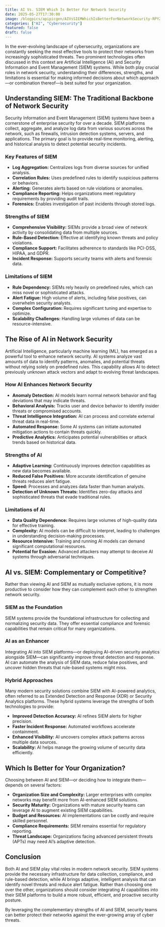 ```yaml
---
title: AI Vs. SIEM Which Is Better For Network Security
date: 2025-05-27T17:30:00
image: /blogpics/apipicgen/AIVsSIEMWhichIsBetterForNetworkSecurity-RPYZSS6S0R.jpg
categories: ["AI", "Cybersecurity"]
featured: false
draft: false
---
```

In the ever-evolving landscape of cybersecurity, organizations are constantly seeking the most effective tools to protect their networks from increasingly sophisticated threats. Two prominent technologies often discussed in this context are Artificial Intelligence (AI) and Security Information and Event Management (SIEM) systems. While both play crucial roles in network security, understanding their differences, strengths, and limitations is essential for making informed decisions about which approach—or combination thereof—is best suited for your organization.

## Understanding SIEM: The Traditional Backbone of Network Security

Security Information and Event Management (SIEM) systems have been a cornerstone of enterprise security for over a decade. SIEM platforms collect, aggregate, and analyze log data from various sources across the network, such as firewalls, intrusion detection systems, servers, and applications. The primary goal is to provide real-time monitoring, alerting, and historical analysis to detect potential security incidents.

### Key Features of SIEM

- **Log Aggregation:** Centralizes logs from diverse sources for unified analysis.
- **Correlation Rules:** Uses predefined rules to identify suspicious patterns or behaviors.
- **Alerting:** Generates alerts based on rule violations or anomalies.
- **Compliance Reporting:** Helps organizations meet regulatory requirements by providing audit trails.
- **Forensics:** Enables investigation of past incidents through stored logs.

### Strengths of SIEM

- **Comprehensive Visibility:** SIEMs provide a broad view of network activity by consolidating data from multiple sources.
- **Rule-Based Detection:** Effective at identifying known threats and policy violations.
- **Compliance Support:** Facilitates adherence to standards like PCI-DSS, HIPAA, and GDPR.
- **Incident Response:** Supports security teams with alerts and forensic data.

### Limitations of SIEM

- **Rule Dependency:** SIEMs rely heavily on predefined rules, which can miss novel or sophisticated attacks.
- **Alert Fatigue:** High volume of alerts, including false positives, can overwhelm security analysts.
- **Complex Configuration:** Requires significant tuning and expertise to optimize.
- **Scalability Challenges:** Handling large volumes of data can be resource-intensive.

## The Rise of AI in Network Security

Artificial Intelligence, particularly machine learning (ML), has emerged as a powerful tool to enhance network security. AI systems analyze vast amounts of data to identify patterns, anomalies, and potential threats without relying solely on predefined rules. This capability allows AI to detect previously unknown attack vectors and adapt to evolving threat landscapes.

### How AI Enhances Network Security

- **Anomaly Detection:** AI models learn normal network behavior and flag deviations that may indicate threats.
- **Behavioral Analysis:** Tracks user and device behavior to identify insider threats or compromised accounts.
- **Threat Intelligence Integration:** AI can process and correlate external threat data in real-time.
- **Automated Response:** Some AI systems can initiate automated mitigation actions to contain threats quickly.
- **Predictive Analytics:** Anticipates potential vulnerabilities or attack trends based on historical data.

### Strengths of AI

- **Adaptive Learning:** Continuously improves detection capabilities as new data becomes available.
- **Reduced False Positives:** More accurate identification of genuine threats reduces alert fatigue.
- **Speed:** Processes and analyzes data faster than human analysts.
- **Detection of Unknown Threats:** Identifies zero-day attacks and sophisticated threats that evade traditional rules.

### Limitations of AI

- **Data Quality Dependence:** Requires large volumes of high-quality data for effective training.
- **Complexity:** AI models can be difficult to interpret, leading to challenges in understanding decision-making processes.
- **Resource Intensive:** Training and running AI models can demand significant computational resources.
- **Potential for Evasion:** Advanced attackers may attempt to deceive AI systems through adversarial techniques.

## AI vs. SIEM: Complementary or Competitive?

Rather than viewing AI and SIEM as mutually exclusive options, it is more productive to consider how they can complement each other to strengthen network security.

### SIEM as the Foundation

SIEM systems provide the foundational infrastructure for collecting and normalizing security data. They offer essential compliance and forensic capabilities that remain critical for many organizations.

### AI as an Enhancer

Integrating AI into SIEM platforms—or deploying AI-driven security analytics alongside SIEM—can significantly improve threat detection and response. AI can automate the analysis of SIEM data, reduce false positives, and uncover hidden threats that rule-based systems might miss.

### Hybrid Approaches

Many modern security solutions combine SIEM with AI-powered analytics, often referred to as Extended Detection and Response (XDR) or Security Analytics platforms. These hybrid systems leverage the strengths of both technologies to provide:

- **Improved Detection Accuracy:** AI refines SIEM alerts for higher precision.
- **Faster Incident Response:** Automated workflows accelerate containment.
- **Enhanced Visibility:** AI uncovers complex attack patterns across multiple data sources.
- **Scalability:** AI helps manage the growing volume of security data efficiently.

## Which Is Better for Your Organization?

Choosing between AI and SIEM—or deciding how to integrate them—depends on several factors:

- **Organization Size and Complexity:** Larger enterprises with complex networks may benefit more from AI-enhanced SIEM solutions.
- **Security Maturity:** Organizations with mature security teams can leverage AI to augment existing SIEM capabilities.
- **Budget and Resources:** AI implementations can be costly and require skilled personnel.
- **Compliance Requirements:** SIEM remains essential for regulatory reporting.
- **Threat Landscape:** Organizations facing advanced persistent threats (APTs) may need AI’s adaptive detection.

## Conclusion

Both AI and SIEM play vital roles in modern network security. SIEM systems provide the necessary infrastructure for data collection, compliance, and rule-based detection, while AI brings adaptive, intelligent analysis that can identify novel threats and reduce alert fatigue. Rather than choosing one over the other, organizations should consider integrating AI capabilities into their SIEM platforms to build a more robust, efficient, and proactive security posture.

By leveraging the complementary strengths of AI and SIEM, security teams can better protect their networks against the ever-growing array of cyber threats.